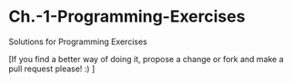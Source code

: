 # Ch.-1-Programming-Exercises

Solutions for Programming Exercises

[If you find a better way of doing it, propose a change or fork and make a pull request please! :) ]

